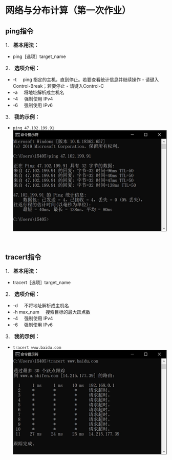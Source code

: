 
# 网络与分布计算（第一次作业）

## **ping指令**

<font size="3">1.&#160;&#160; **基本用法：**  </font><br />
+ ping &#160;[选项] &#160;target_name
  
<font size="3">2.&#160;&#160; **选项介绍：**</font><br />
   + -t  &#160;&#160;&#160;&#160;ping 指定的主机，直到停止。若要查看统计信息并继续操作 - 请键入 Control-Break；若要停止 - 请键入Control-C
   + -a  &#160;&#160;&#160;&#160;将地址解析成主机名
   + -4  &#160;&#160;&#160;&#160;强制使用 IPv4
   + -6  &#160;&#160;&#160;&#160;强制使用 IPv6

<font size="3">3.&#160;&#160; **我的示例：**</font><br />
+ `ping 47.102.199.91`
![我的示例](https://github.com/Wan-Kai/imgs/blob/master/imgs/ping.jpg?raw=true)

<br/>

## **tracert指令**

<font size="3">1.&#160;&#160; **基本用法：**  </font><br />
+ tracert &#160;[选项] &#160;target_name
  
<font size="3">2.&#160;&#160; **选项介绍：**</font><br />
   + -d  &#160;&#160;&#160;&#160;不将地址解析成主机名
   + -h max_num &#160;&#160;&#160;&#160;搜索目标的最大跃点数
   + -4  &#160;&#160;&#160;&#160;强制使用 IPv4
   + -6  &#160;&#160;&#160;&#160;强制使用 IPv6

<font size="3">3.&#160;&#160; **我的示例：**</font><br />
+ `tracert www.baidu.com`
![我的示例](https://github.com/Wan-Kai/imgs/blob/master/imgs/tracert.jpg?raw=true)


